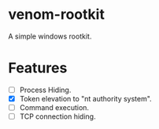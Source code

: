 # venom-rootkit
A simple windows rootkit.

# Features

- [ ] Process Hiding.
- [x] Token elevation to "nt authority system".
- [ ] Command execution.
- [ ] TCP connection hiding.
